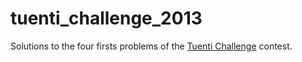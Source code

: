 tuenti_challenge_2013
=====================

Solutions to the four firsts problems of the [Tuenti Challenge](https://contest.tuenti.net/) contest.
